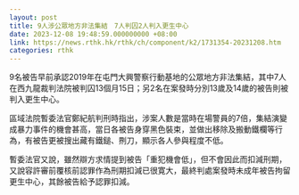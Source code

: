 ```yaml
---
layout: post
title: 9人涉公眾地方非法集結　7人判囚2人判入更生中心
date: 2023-12-08 19:48:59.000000000 +08:00
link: https://news.rthk.hk/rthk/ch/component/k2/1731354-20231208.htm
categories: rthk
---
```


9名被告早前承認2019年在屯門大興警察行動基地的公眾地方非法集結，其中7人在西九龍裁判法院被判囚13個月15日；另2名在案發時分別13歲及14歲的被告則被判入更生中心。

區域法院暫委法官鄭紀航判刑時指出，涉案人數是當時在場警員的7倍，集結演變成暴力事件的機會甚高，當日各被告身穿黑色裝束，並做出移除及搬動鐵欄等行為，有被告更被搜出藏有鐵鎚、𠝹刀，顯示各人參與程度不低。

暫委法官又說，雖然辯方求情提到被告「重犯機會低」，但不會因此而扣減刑期，又說容許審前覆核前認罪作為刑期扣減已很寛大，最終判處案發時未成年被告拘留更生中心，其餘被告給予認罪扣減。
